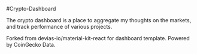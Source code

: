 #Crypto-Dashboard

The crypto dashboard is a place to aggregate my thoughts on the markets, and track performance of various projects.

Forked from devias-io/material-kit-react for dashboard template. Powered by CoinGecko Data.
